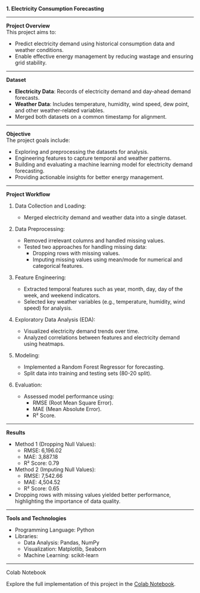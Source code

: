 **1. Electricity Consumption Forecasting**

---

**Project Overview**  
This project aims to:  
- Predict electricity demand using historical consumption data and weather conditions.  
- Enable effective energy management by reducing wastage and ensuring grid stability.

---

**Dataset**  
- **Electricity Data**: Records of electricity demand and day-ahead demand forecasts.  
- **Weather Data**: Includes temperature, humidity, wind speed, dew point, and other weather-related variables.  
- Merged both datasets on a common timestamp for alignment.  

---

**Objective**  
The project goals include:  
- Exploring and preprocessing the datasets for analysis.  
- Engineering features to capture temporal and weather patterns.  
- Building and evaluating a machine learning model for electricity demand forecasting.  
- Providing actionable insights for better energy management.  

---

**Project Workflow**  
1. Data Collection and Loading:  
   - Merged electricity demand and weather data into a single dataset.  

2. Data Preprocessing:  
   - Removed irrelevant columns and handled missing values.  
   - Tested two approaches for handling missing data:  
     - Dropping rows with missing values.  
     - Imputing missing values using mean/mode for numerical and categorical features.  

3. Feature Engineering:  
   - Extracted temporal features such as year, month, day, day of the week, and weekend indicators.  
   - Selected key weather variables (e.g., temperature, humidity, wind speed) for analysis.  

4. Exploratory Data Analysis (EDA):  
   - Visualized electricity demand trends over time.  
   - Analyzed correlations between features and electricity demand using heatmaps.  

5. Modeling:  
   - Implemented a Random Forest Regressor for forecasting.  
   - Split data into training and testing sets (80-20 split).  

6. Evaluation:  
   - Assessed model performance using:  
     - RMSE (Root Mean Square Error).  
     - MAE (Mean Absolute Error).  
     - R² Score.

---

**Results**
- Method 1 (Dropping Null Values):  
  - RMSE: 6,196.02  
  - MAE: 3,887.18  
  - R² Score: 0.79  
- Method 2 (Imputing Null Values):  
  - RMSE: 7,542.66  
  - MAE: 4,504.52  
  - R² Score: 0.65  
- Dropping rows with missing values yielded better performance, highlighting the importance of data quality.  

---

**Tools and Technologies**
- Programming Language: Python  
- Libraries:  
  - Data Analysis: Pandas, NumPy  
  - Visualization: Matplotlib, Seaborn  
  - Machine Learning: scikit-learn  

---

Colab Notebook

   Explore the full implementation of this project in the [Colab Notebook](https://colab.research.google.com/drive/1k4mq1GoxqfHP9u5bVxv2W0Gegzd3QbBm?usp=sharing).
